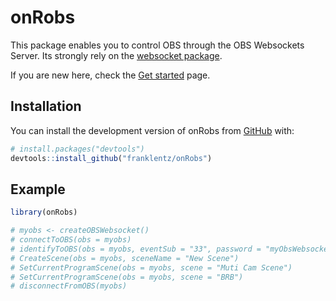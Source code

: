 
<!-- README.md is generated from README.Rmd. Please edit that file -->

# onRobs

<!-- badges: start -->
<!-- badges: end -->

This package enables you to control OBS through the OBS Websockets
Server. Its strongly rely on the [websocket
package](https://cran.r-project.org/web/packages/websocket/index.html).

If you are new here, check the [Get
started](https://franklentz.github.io/onRobs/articles/onRobs.html) page.

## Installation

You can install the development version of onRobs from
[GitHub](https://github.com/) with:

``` r
# install.packages("devtools")
devtools::install_github("franklentz/onRobs")
```

## Example

``` r
library(onRobs)

# myobs <- createOBSWebsocket() 
# connectToOBS(obs = myobs)
# identifyToOBS(obs = myobs, eventSub = "33", password = "myObsWebsocketsServerPassword")
# CreateScene(obs = myobs, sceneName = "New Scene")
# SetCurrentProgramScene(obs = myobs, scene = "Muti Cam Scene")
# SetCurrentProgramScene(obs = myobs, scene = "BRB")
# disconnectFromOBS(myobs)
```
